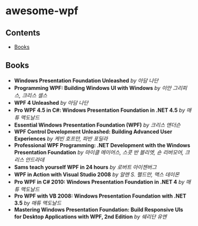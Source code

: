# awesome-wpf

## Contents
- [Books](#books)

## Books
- **Windows Presentation Foundation Unleashed** _by 아담 나단_
- **Programming WPF: Building Windows UI with Windows** _by 이안 그리피스, 크리스 셀스_
- **WPF 4 Unleashed** _by 아담 나단_
- **Pro WPF 4.5 in C#: Windows Presentation Foundation in .NET 4.5** _by 매튜 맥도날드_
- **Essential Windows Presentation Foundation (WPF)** _by 크리스 앤더슨_
- **WPF Control Development Unleashed: Building Advanced User Experiences** _by 케빈 호프만, 파반 포딜라_
- **Professional WPF Programming: .NET Development with the Windows Presentation Foundation** _by 마이클 메이어스, 스콧 반 블리엣, 숀 리버모어, 크리스 안드라데_
- **Sams teach yourself WPF in 24 hours** _by 로버트 아이젠버그_
- **WPF in Action with Visual Studio 2008** _by 알렌 S. 펠드만, 맥스 데이몬_
- **Pro WPF in C# 2010: Windows Presentation Foundation in .NET 4** _by 매튜 맥도날드_
- **Pro WPF with VB 2008: Windows Presentation Foundation with .NET 3.5** _by 매튜 맥도날드_
- **Mastering Windows Presentation Foundation: Build Responsive UIs for Desktop Applications with WPF, 2nd Edition** _by 쉐리단 유엔_
